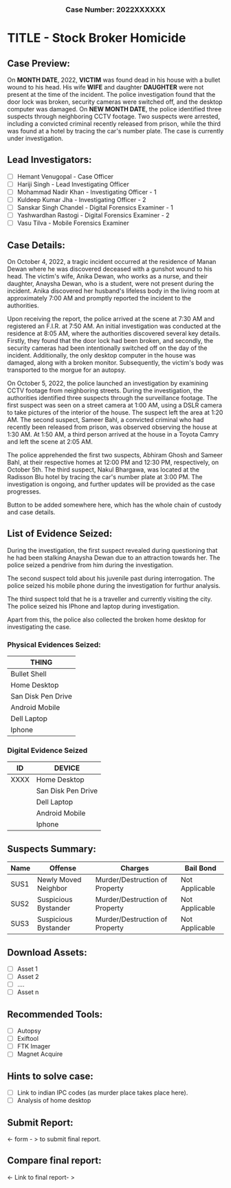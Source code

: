 <h3 align="center"> Case Number: 2022XXXXXX</h3>

# TITLE - Stock Broker Homicide

## Case Preview:
On **MONTH DATE**, 2022, **VICTIM** was found dead in his house with a bullet wound to his head. His wife **WIFE** and daughter **DAUGHTER** were not present 
at the time of the incident. The police investigation found that the door lock was broken, security cameras were switched off, and the desktop computer 
was damaged. On **NEW MONTH DATE**, the police identified three suspects through neighboring CCTV footage. Two suspects were arrested, including a convicted criminal 
recently released from prison, while the third was found at a hotel by tracing the car's number plate. The case is currently under investigation.

## Lead Investigators:
- [ ] Hemant Venugopal - Case Officer
- [ ] Hariji Singh - Lead Investigating Officer
- [ ] Mohammad Nadir Khan - Investigating Officer - 1
- [ ] Kuldeep Kumar Jha - Investigating Officer - 2
- [ ] Sanskar Singh Chandel - Digital Forensics Examiner - 1
- [ ] Yashwardhan Rastogi - Digital Forensics Examiner - 2
- [ ] Vasu Tilva - Mobile Forensics Examiner

## Case Details:

On October 4, 2022, a tragic incident occurred at the residence of Manan Dewan where he was discovered deceased with a gunshot wound to his head. The victim's wife, Anika Dewan, who works as a nurse, and their daughter, Anaysha Dewan, who is a student, were not present during the incident. Anika discovered her husband's lifeless body in the living room at approximately 7:00 AM and promptly reported the incident to the authorities.

Upon receiving the report, the police arrived at the scene at 7:30 AM and registered an F.I.R. at 7:50 AM. An initial investigation was conducted at the residence at 8:05 AM, where the authorities discovered several key details. Firstly, they found that the door lock had been broken, and secondly, the security cameras had been intentionally switched off on the day of the incident. Additionally, the only desktop computer in the house was damaged, along with a broken monitor. Subsequently, the victim's body was transported to the morgue for an autopsy.

On October 5, 2022, the police launched an investigation by examining CCTV footage from neighboring streets. During the investigation, the authorities identified three suspects through the surveillance footage. The first suspect was seen on a street camera at 1:00 AM, using a DSLR camera to take pictures of the interior of the house. The suspect left the area at 1:20 AM. The second suspect, Sameer Bahl, a convicted criminal who had recently been released from prison, was observed observing the house at 1:30 AM. At 1:50 AM, a third person arrived at the house in a Toyota Camry and left the scene at 2:05 AM.

The police apprehended the first two suspects, Abhiram Ghosh and Sameer Bahl, at their respective homes at 12:00 PM and 12:30 PM, respectively, on October 5th. The third suspect, Nakul Bhargawa, was located at the Radisson Blu hotel by tracing the car's number plate at 3:00 PM. The investigation is ongoing, and further updates will be provided as the case progresses.

**<Download report in PDF FORM>** Button to be added somewhere here, which has the whole chain of custody and case details.

## List of Evidence Seized:
  During the investigation, the first suspect revealed during questioning that he had been stalking Anaysha Dewan due to an attraction towards her. The police seized a pendrive from him during the investigation. 
  
  The second suspect told about his juvenile past during interrogation. The police seized his mobile phone during the investigation for furthur analysis.

The third suspect told that he is a traveller and currently visiting the city. The police seized his IPhone and laptop during investigation.
  
  Apart from this, the police also collected the broken home desktop for investigating the case.
  
  ### Physical Evidences Seized:
  | THING |
  | ----- |
  | Bullet Shell |
  | Home Desktop | 
  | San Disk Pen Drive | 
  | Android Mobile |
  | Dell Laptop |
  | Iphone |

  ### Digital Evidence Seized
  | ID | DEVICE |
  |------|---------------|
  |XXXX| Home Desktop |
  | | San Disk Pen Drive |
  | | Dell Laptop |
  | | Android Mobile |
  | | Iphone |
  
## Suspects Summary:
  | Name | Offense | Charges | Bail Bond |
  | ---- | ------- | ------- | --------- |
  | SUS1 | Newly Moved Neighbor | Murder/Destruction of Property | Not Applicable | 
  | SUS2 | Suspicious Bystander | Murder/Destruction of Property | Not Applicable | 
  | SUS3 | Suspicious Bystander | Murder/Destruction of Property | Not Applicable | 

## Download Assets:
  - [ ] Asset 1
  - [ ] Asset 2
  - [ ] ....
  - [ ] Asset n

## Recommended Tools:
  - [ ] Autopsy
  - [ ] Exiftool
  - [ ] FTK Imager
  - [ ] Magnet Acquire
  
## Hints to solve case:
  - [ ] Link to indian IPC codes (as murder place takes place here).
  - [ ] Analysis of home desktop
  
## Submit Report:
   <- form - > to submit final report.
     
## Compare final report:
  <- Link to final report- >
